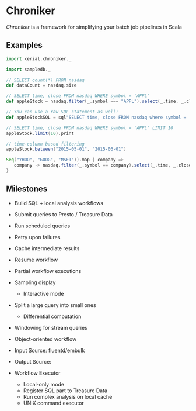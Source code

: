 # Chroniker

_Chroniker_ is a framework for simplifying your batch job pipelines in Scala

## Examples

```scala
import xerial.chroniker._

import sampledb._

// SELECT count(*) FROM nasdaq
def dataCount = nasdaq.size

// SELECT time, close FROM nasdaq WHERE symbol = 'APPL'
def appleStock = nasdaq.filter(_.symbol === "APPL").select(_.time, _.close)

// You can use a raw SQL statement as well:
def appleStockSQL = sql"SELECT time, close FROM nasdaq where symbol = 'APPL'"

// SELECT time, close FROM nasdaq WHERE symbol = 'APPL' LIMIT 10
appleStock.limit(10).print

// time-column based filtering
appleStock.between("2015-05-01", "2015-06-01")

Seq("YHOO", "GOOG", "MSFT")).map { company =>
   company -> nasdaq.filter(_.symbol == company).select(_.time, _.close)
}
```

## Milestones

 - Build SQL + local analysis workflows
 - Submit queries to Presto / Treasure Data
 - Run scheduled queries
 - Retry upon failures
 - Cache intermediate results
 - Resume workflow
 - Partial workflow executions
 - Sampling display
    - Interactive mode
 - Split a large query into small ones
    - Differential computation

 - Windowing for stream queries

 - Object-oriented workflow

 - Input Source: fluentd/embulk
 - Output Source:

 - Workflow Executor
   - Local-only mode
   - Register SQL part to Treasure Data
   - Run complex analysis on local cache
   - UNIX command executor
